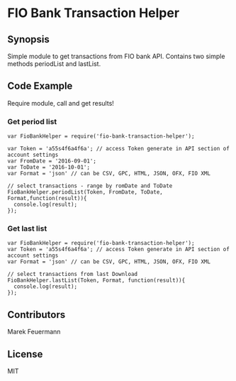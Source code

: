 # FIO Bank Transaction Helper

## Synopsis

Simple module to get transactions from FIO bank API.
Contains two simple methods periodList and lastList.

## Code Example

Require module, call and get results!

### Get period list
```
var FioBankHelper = require('fio-bank-transaction-helper');

var Token = 'a55s4f6a4f6a'; // access Token generate in API section of account settings
var FromDate = '2016-09-01';
var ToDate = '2016-10-01';
var Format = 'json' // can be CSV, GPC, HTML, JSON, OFX, FIO XML

// select transactions - range by romDate and ToDate
FioBankHelper.periodList(Token, FromDate, ToDate, Format,function(result)){
  console.log(result);
});

```
### Get last list
```
var FioBankHelper = require('fio-bank-transaction-helper');
var Token = 'a55s4f6a4f6a'; // access Token generate in API section of account settings
var Format = 'json' // can be CSV, GPC, HTML, JSON, OFX, FIO XML

// select transactions from last Download
FioBankHelper.lastList(Token, Format, function(result)){
  console.log(result);
});

```


## Contributors

Marek Feuermann

## License

MIT

